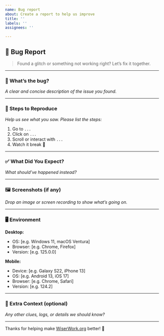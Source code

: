 ```yaml
---
name: Bug report
about: Create a report to help us improve
title: ''
labels: ''
assignees: ''

---
```


## 🐞 Bug Report

> Found a glitch or something not working right? Let’s fix it together.

---

### 📌 What’s the bug?
_A clear and concise description of the issue you found._

---

### 🔁 Steps to Reproduce
_Help us see what you saw. Please list the steps:_

1. Go to `...`
2. Click on `...`
3. Scroll or interact with `...`
4. Watch it break 🫠

---

### ✅ What Did You Expect?
_What should’ve happened instead?_

---

### 🖼️ Screenshots (if any)
_Drop an image or screen recording to show what’s going on._

---

### 🖥️ Environment

**Desktop:**
- OS: [e.g. Windows 11, macOS Ventura]
- Browser: [e.g. Chrome, Firefox]
- Version: [e.g. 125.0.0]

**Mobile:**
- Device: [e.g. Galaxy S22, iPhone 13]
- OS: [e.g. Android 13, iOS 17]
- Browser: [e.g. Chrome, Safari]
- Version: [e.g. 124.2]

---

### 🧠 Extra Context (optional)
_Any other clues, logs, or details we should know?_

---

Thanks for helping make [WiserWork.org](https://wiserwork.org) better! 💜
